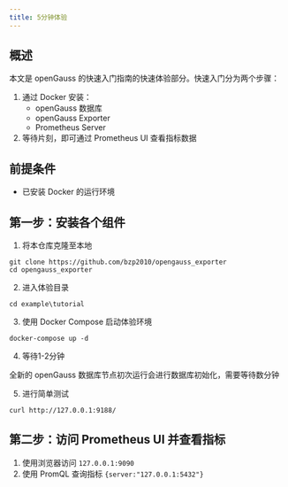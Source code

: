 ```yaml
---
title: 5分钟体验
---
```


## 概述
本文是 openGauss 的快速入门指南的快速体验部分。快速入门分为两个步骤：
1. 通过 Docker 安装：
    - openGauss 数据库
    - openGauss Exporter
    - Prometheus Server
2. 等待片刻，即可通过 Prometheus UI 查看指标数据

## 前提条件
- 已安装 Docker 的运行环境

## 第一步：安装各个组件

1. 将本仓库克隆至本地
```shell
git clone https://github.com/bzp2010/opengauss_exporter
cd opengauss_exporter
```
2. 进入体验目录
```shell
cd example\tutorial
```

3. 使用 Docker Compose 启动体验环境
```shell
docker-compose up -d
```

4. 等待1-2分钟

全新的 openGauss 数据库节点初次运行会进行数据库初始化，需要等待数分钟

5. 进行简单测试
```shell
curl http://127.0.0.1:9188/
```

## 第二步：访问 Prometheus UI 并查看指标
1. 使用浏览器访问 `127.0.0.1:9090`
2. 使用 PromQL 查询指标 `{server:"127.0.0.1:5432"}`